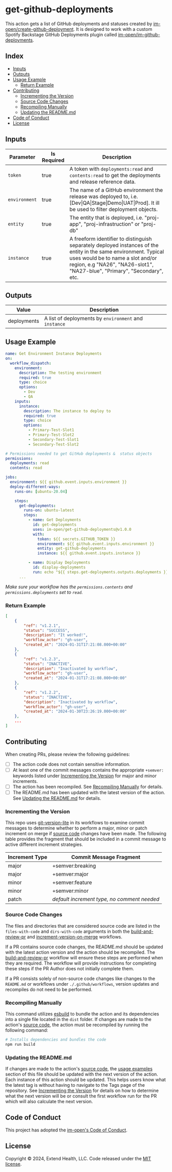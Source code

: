 # get-github-deployments

This action gets a list of GitHub deployments and statuses created by [im-open/create-github-deployment]. It is designed to work with a custom Spotify Backstage GitHub Deployments plugin called [im-open/im-github-deployments].

## Index <!-- omit in toc -->

- [Inputs](#inputs)
- [Outputs](#outputs)
- [Usage Example](#usage-example)
  - [Return Example](#return-example)
- [Contributing](#contributing)
  - [Incrementing the Version](#incrementing-the-version)
  - [Source Code Changes](#source-code-changes)
  - [Recompiling Manually](#recompiling-manually)
  - [Updating the README.md](#updating-the-readmemd)
- [Code of Conduct](#code-of-conduct)
- [License](#license)


## Inputs

| Parameter     | Is Required | Description                                                                                                                                                                                                                       |
| ------------- | ----------- | --------------------------------------------------------------------------------------------------------------------------------------------------------------------------------------------------------------------------------- |
| `token`       | true        | A token with `deployments:read` and `contents:read` to get the deployments and release reference data.                                                                                                                            |
| `environment` | true        | The name of a GitHub environment the release was deployed to, i.e. [Dev\|QA\|Stage\|Demo\|UAT\|Prod]. It ill be used to filter deployment objects.                                                                                |
| `entity`      | true        | The entity that is deployed, i.e. "proj-app", "proj-infrastruction" or "proj-db"                                                                                                                                                  |
| `instance`    | true        | A freeform identifier to distinguish separately deployed instances of the entity in the same environment. Typical uses would be to name a slot and/or region, e.g "NA26", "NA26-slot1", "NA27-blue", "Primary", "Secondary", etc. |

## Outputs

| Value       | Description                                           |
| ----------- | ----------------------------------------------------- |
| deployments | A list of deployments by `environment` and `instance` |

## Usage Example

```yaml
name: Get Environment Instance Deployments
on:
  workflow_dispatch:
    environment:
      description: The testing environment
      required: true
      type: choice
      options:
        - Dev
        - QA
    inputs:
      instance:
        description: The instance to deploy to
        required: true
        type: choice
        options:
          - Primary-Test-Slot1
          - Primary-Test-Slot2
          - Secondary-Test-Slot1
          - Secondary-Test-Slot2

# Permissions needed to get GitHub deployments &  status objects
permissions:
  deployments: read
  contents: read

jobs:
  environment: ${{ github.event.inputs.environment }}
  deploy-different-ways:
    runs-on: [ubuntu-20.04]

    steps:
      get-deployments:
        runs-on: ubuntu-latest
        steps:
          - name: Get Deployments
            id: get-deployments
            uses: im-open/get-github-deployments@v1.0.0
            with:
              token: ${{ secrets.GITHUB_TOKEN }}
              environment: ${{ github.event.inputs.environment }}
              entity: get-github-deployments
              instance: ${{ github.event.inputs.instance }}

          - name: Display Deployments
            id: display-deployments
            run: echo "${{ steps.get-deployments.outputs.deployments }}"
      ...
```

*_Make sure your workflow has the `permissions.contents` and `permissions.deployments` set to `read`._*

### Return Example

```json
[
    {
        "ref": "v1.2.1",
        "status": "SUCCESS",
        "description": "It worked!",
        "workflow_actor": "gh-user",
        "created_at": "2024-01-31T17:21:08.000+00:00"
    },
    {
        "ref": "v1.2.3",
        "status": "INACTIVE",
        "description": "Inactivated by workflow",
        "workflow_actor": "gh-user",
        "created_at": "2024-01-31T17:21:08.000+00:00"
    },
    {
        "ref": "v1.2.2",
        "status": "INACTIVE",
        "description": "Inactivated by workflow",
        "workflow_actor": "gh-user",
        "created_at": "2024-01-30T23:26:19.000+00:00"
    },
    ...
]
```

## Contributing

When creating PRs, please review the following guidelines:

- [ ] The action code does not contain sensitive information.
- [ ] At least one of the commit messages contains the appropriate `+semver:` keywords listed under [Incrementing the Version] for major and minor increments.
- [ ] The action has been recompiled.  See [Recompiling Manually] for details.
- [ ] The README.md has been updated with the latest version of the action.  See [Updating the README.md] for details.

### Incrementing the Version

This repo uses [git-version-lite] in its workflows to examine commit messages to determine whether to perform a major, minor or patch increment on merge if [source code] changes have been made.  The following table provides the fragment that should be included in a commit message to active different increment strategies.

| Increment Type | Commit Message Fragment                     |
| -------------- | ------------------------------------------- |
| major          | +semver:breaking                            |
| major          | +semver:major                               |
| minor          | +semver:feature                             |
| minor          | +semver:minor                               |
| patch          | *default increment type, no comment needed* |

### Source Code Changes

The files and directories that are considered source code are listed in the `files-with-code` and `dirs-with-code` arguments in both the [build-and-review-pr] and [increment-version-on-merge] workflows.

If a PR contains source code changes, the README.md should be updated with the latest action version and the action should be recompiled.  The [build-and-review-pr] workflow will ensure these steps are performed when they are required.  The workflow will provide instructions for completing these steps if the PR Author does not initially complete them.

If a PR consists solely of non-source code changes like changes to the `README.md` or workflows under `./.github/workflows`, version updates and recompiles do not need to be performed.

### Recompiling Manually

This command utilizes [esbuild] to bundle the action and its dependencies into a single file located in the `dist` folder.  If changes are made to the action's [source code], the action must be recompiled by running the following command:

```sh
# Installs dependencies and bundles the code
npm run build
```

### Updating the README.md

If changes are made to the action's [source code], the [usage examples] section of this file should be updated with the next version of the action.  Each instance of this action should be updated.  This helps users know what the latest tag is without having to navigate to the Tags page of the repository.  See [Incrementing the Version] for details on how to determine what the next version will be or consult the first workflow run for the PR which will also calculate the next version.

## Code of Conduct

This project has adopted the [im-open's Code of Conduct](https://github.com/im-open/.github/blob/main/CODE_OF_CONDUCT.md).

## License

Copyright &copy; 2024, Extend Health, LLC. Code released under the [MIT license](LICENSE).

<!-- Links -->
[im-open/create-github-deployment]: https://github.com/im-open/create-github-deployment
[im-open/im-github-deployments]: https://github.com/im-open/im-github-deployments
[Backstage Software Catalog]: https://backstage.io/docs/features/software-catalog/
[Incrementing the Version]: #incrementing-the-version
[Recompiling Manually]: #recompiling-manually
[Updating the README.md]: #updating-the-readmemd
[source code]: #source-code-changes
[usage examples]: #usage-examples
[build-and-review-pr]: ./.github/workflows/build-and-review-pr.yml
[increment-version-on-merge]: ./.github/workflows/increment-version-on-merge.yml
[esbuild]: https://esbuild.github.io/getting-started/#bundling-for-node
[git-version-lite]: https://github.com/im-open/git-version-lite
[the board]: https://github.com/im-open/inactivate-github-deployment/projects/1
[cleanup-deployment-board]: https://github.com/im-open/cleanup-deployment-board

[im-github-deployments]: https://github.com/im-open/im-github-deployments
